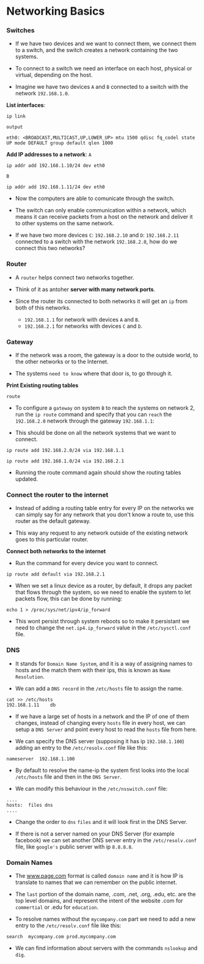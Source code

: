 # Networking Basics

### Switches

- If we have two devices and we want to connect them, we connect them   to a switch, and the switch creates a network containing the two systems.

- To connect to a switch we need an interface on each host, physical or virtual, depending on the host.

- Imagine we have two devices `A` and `B` connected to a switch with the network `192.168.1.0`.

**List interfaces**:
```
ip link
```

`output`
```
eth0: <BROADCAST,MULTICAST,UP,LOWER_UP> mtu 1500 qdisc fq_codel state UP mode DEFAULT group default qlen 1000
```

**Add IP addresses to a network**:
`A`
```
ip addr add 192.168.1.10/24 dev eth0
```

`B`
```
ip addr add 192.168.1.11/24 dev eth0
```

- Now the computers are able to comunicate through the switch.

- The switch can only enable communication within a network, which means it can receive packets from a host on the network and deliver it to other systems on the same network.

- If we have two more devices `C`: `192.168.2.10` and `D`: `192.168.2.11` connected to a switch with the network `192.168.2.0`, how do we connect this two networks?

### Router

- A `router` helps connect two networks together.

- Think of it as antoher **server with many network ports**.

- Since the router its connected to both networks it will get an `ip` from both of this networks.
  - `192.168.1.1` for network with devices `A` and `B`.
  - `192.168.2.1` for networks with devices `C` and `D`.

### Gateway

- If the network was a room, the gateway is a door to the outside world, to the other networks or to the Internet.

- The systems `need to know` where that door is, to go through it.


**Print Existing routing tables**
```
route
```

- To configure a `gateway` on system `B` to reach the systems on network 2, run the `ip route` command and specify that you can `reach` the `192.168.2.0` network through the gateway `192.168.1.1`:

- This should be done on all the network systems that we want to connect.

```
ip route add 192.168.2.0/24 via 192.168.1.1
```

```
ip route add 192.168.1.0/24 via 192.168.2.1
```

- Running the route command again should show the routing tables updated.


### Connect the router to the internet

- Instead of adding a routing table entry for every IP on the networks we can simply say for any network that you don't know a route to, use this router as the default gateway.

- This way any request to any network outside of the existing network goes to this particular router.


**Connect both networks to the internet**

- Run the command for every device you want to connect.

```
ip route add default via 192.168.2.1
```

- When we set a linux device as a router, by default, it drops any packet that flows through the system, so we need to enable the system to let packets flow, this can be done by running:
```
echo 1 > /proc/sys/net/ipv4/ip_forward
```

- This wont persist through system reboots so to make it persistant we need to change the `net.ip4.ip_forward` value in the `/etc/sysctl.conf` file.

### DNS

- It stands for `Domain Name System`, and it is a way of assigning names to hosts and the match them with their ips, this is known as `Name Resolution`.

- We can add a `DNS record` in the `/etc/hosts` file to assign the name.

```
cat >> /etc/hosts
192.168.1.11    db
```

- If we have a large set of hosts in a network and the IP of one of them changes, instead of changing every `hosts` file in every host, we can setup a `DNS Server` and point every host to read the `hosts` file from here.

- We can specify the DNS server (supposing it has ip `192.168.1.100`) adding an entry to the `/etc/resolv.conf` file like this:
```
nameserver  192.168.1.100
```

- By default to resolve the name-ip the system first looks into the local `/etc/hosts` file and then in the `DNS Server`.

- We can modify this behaviour in the `/etc/nsswitch.conf` file:
```
....
hosts:  files dns
....
```

- Change the order to `dns` `files` and it will look first in the DNS Server.

- If there is not a server named on your DNS Server (for example facebook) we can set another DNS server entry in the `/etc/resolv.conf` file, like `google's` public server with ip `8.8.8.8`.

### Domain Names

- The www.page.com format is called `domain name` and it is how IP is translate to names that we can remember on the public internet.

- The `last` portion of the domain name, .com, .net, .org, .edu, etc. are the top level domains, and represent the intent of the website .com for `commertial` or .edu for `education`.

- To resolve names without the `mycompany.com` part we need to add a new entry to the `/etc/resolv.conf` file like this:
```
search  mycompany.com prod.mycompany.com
```

- We can find information about servers with the commands `nslookup` and `dig`.